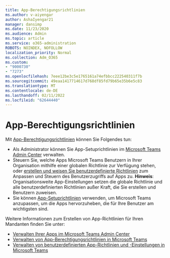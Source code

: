 ```yaml
---
title: App-Berechtigungsrichtlinien
ms.author: v-aiyengar
author: AshaIyengar21
manager: dansimp
ms.date: 11/23/2020
ms.audience: Admin
ms.topic: article
ms.service: o365-administration
ROBOTS: NOINDEX, NOFOLLOW
localization_priority: Normal
ms.collection: Adm_O365
ms.custom:
- "9000730"
- "7273"
ms.openlocfilehash: 7eee12be3c5e1765161a74efbbcc222540311f7b
ms.sourcegitcommit: 49eaa1417714617d768df85fd79b65e35b6e5c83
ms.translationtype: MT
ms.contentlocale: de-DE
ms.lasthandoff: 02/11/2022
ms.locfileid: "62644440"
---
```

# <a name="app-permission-policies"></a>App-Berechtigungsrichtlinien

Mit [App-Berechtigungsrichtlinien](https://docs.microsoft.com/microsoftteams/teams-app-permission-policies) können Sie Folgendes tun:
- Als Administrator können Sie App-Setuprichtlinien im [Microsoft Teams Admin Center](https://admin.teams.microsoft.com/policies/app-permission) verwalten.
- Steuern Sie, welche Apps Microsoft Teams Benutzern in Ihrer Organisation mithilfe einer globalen Richtlinie zur Verfügung stehen, oder [erstellen und weisen Sie benutzerdefinierte Richtlinien](https://docs.microsoft.com/microsoftteams/teams-app-permission-policies#create-a-custom-app-permission-policy) zum Anpassen und Steuern des Benutzerzugriffs auf Apps zu. 
**Hinweis**: Organisationsweite App-Einstellungen setzen die globale Richtlinie und alle benutzerdefinierten Richtlinien außer Kraft, die Sie erstellen und Benutzern zuweisen.
- Sie können [App-Setuprichtlinien](https://docs.microsoft.com/microsoftteams/teams-app-setup-policies) verwenden, um Microsoft Teams anzupassen, um die Apps hervorzuheben, die für Ihre Benutzer am wichtigsten sind. 


Weitere Informationen zum Erstellen von App-Richtlinien für Ihren Mandanten finden Sie unter:
- [Verwalten Ihrer Apps im Microsoft Teams Admin Center](https://docs.microsoft.com/MicrosoftTeams/manage-apps)
- [Verwalten von App-Berechtigungsrichtlinien in Microsoft Teams](https://docs.microsoft.com/microsoftteams/teams-app-permission-policies)
- [Verwalten von benutzerdefinierten App-Richtlinien und -Einstellungen in Microsoft Teams](https://docs.microsoft.com/MicrosoftTeams/teams-custom-app-policies-and-settings)
